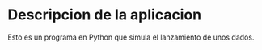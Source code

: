 # Descripcion de la aplicacion

Esto es un programa en Python que simula el lanzamiento de unos dados.


